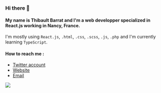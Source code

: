 ### Hi there 👋

#### My name is Thibault Barrat and I'm a web developper specialized in React.js working in Nancy, France.
I'm mostly using `React.js`, `.html`, `.css`, `.scss`, `.js`, `.php` and I'm currently learning `TypeScript`.

#### How to reach me :
- [Twitter account](https://twitter.com/thib_bar)
- [Website](https://www.thibault-barrat.com/)
- [Email](mailto:contact@thibault-barrat.com) 

![](https://komarev.com/ghpvc/?username=thibault-barrat)
